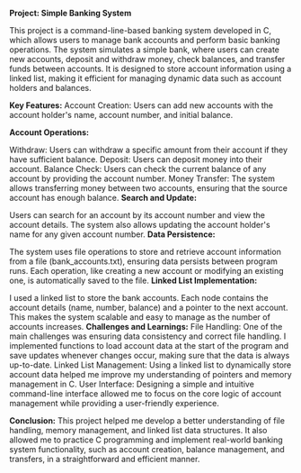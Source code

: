 **Project: Simple Banking System**

This project is a command-line-based banking system developed in C, which allows users to manage bank accounts and perform basic banking operations. The system simulates a simple bank, where users can create new accounts, deposit and withdraw money, check balances, and transfer funds between accounts. It is designed to store account information using a linked list, making it efficient for managing dynamic data such as account holders and balances.

**Key Features:**
Account Creation: Users can add new accounts with the account holder's name, account number, and initial balance.

**Account Operations:**

Withdraw: Users can withdraw a specific amount from their account if they have sufficient balance.
Deposit: Users can deposit money into their account.
Balance Check: Users can check the current balance of any account by providing the account number.
Money Transfer: The system allows transferring money between two accounts, ensuring that the source account has enough balance.
**Search and Update:**

Users can search for an account by its account number and view the account details.
The system also allows updating the account holder's name for any given account number.
**Data Persistence:**

The system uses file operations to store and retrieve account information from a file (bank_accounts.txt), ensuring data persists between program runs.
Each operation, like creating a new account or modifying an existing one, is automatically saved to the file.
**Linked List Implementation:**

I used a linked list to store the bank accounts. Each node contains the account details (name, number, balance) and a pointer to the next account. This makes the system scalable and easy to manage as the number of accounts increases.
**Challenges and Learnings:**
File Handling: One of the main challenges was ensuring data consistency and correct file handling. I implemented functions to load account data at the start of the program and save updates whenever changes occur, making sure that the data is always up-to-date.
Linked List Management: Using a linked list to dynamically store account data helped me improve my understanding of pointers and memory management in C.
User Interface: Designing a simple and intuitive command-line interface allowed me to focus on the core logic of account management while providing a user-friendly experience.

**Conclusion:**
This project helped me develop a better understanding of file handling, memory management, and linked list data structures. It also allowed me to practice C programming and implement real-world banking system functionality, such as account creation, balance management, and transfers, in a straightforward and efficient manner.
